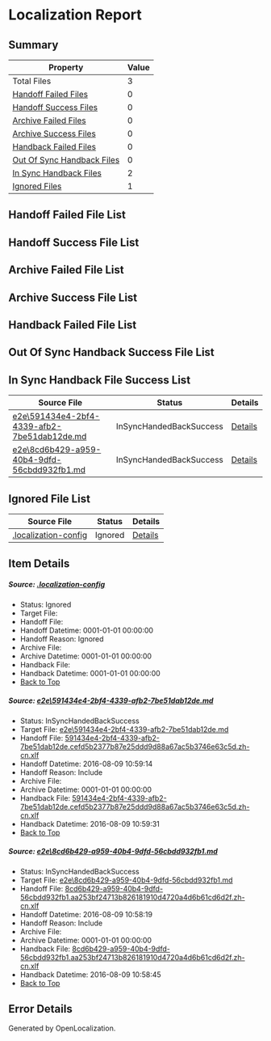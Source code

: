 # <a name='report-top'></a> Localization Report

## Summary
 Property | Value 
 -------- | ----- 
 Total Files | 3
[ Handoff Failed Files ](#handoff-failed-list)| 0
[ Handoff Success Files ](#handoff-success-list)| 0
[ Archive Failed Files ](#archive-failed-list)| 0
[ Archive Success Files ](#archive-success-list)| 0
[ Handback Failed Files ](#handback-failed-list)| 0
[ Out Of Sync Handback Files ](#outofsync-handback-success-list)| 0
[ In Sync Handback Files ](#insync-handback-success-list)| 2
[ Ignored Files ](#ignored-list)| 1

## <a name='handoff-failed-list'></a> Handoff Failed File List

## <a name='handoff-success-list'></a> Handoff Success File List

## <a name='archive-failed-list'></a> Archive Failed File List

## <a name='archive-success-list'></a> Archive Success File List

## <a name='handback-failed-list'></a> Handback Failed File List

## <a name='outofsync-handback-success-list'></a> Out Of Sync Handback Success File List

## <a name='insync-handback-success-list'></a> In Sync Handback File Success List
 Source File | Status | Details 
 ----------- | ------ | ------- 
 [e2e\591434e4-2bf4-4339-afb2-7be51dab12de.md](https://github.com/OpenLocalizationTestOrg/oltest/blob/b0dc8a12c6b96953d1e1d36df24e2172ba1db7e0/e2e/591434e4-2bf4-4339-afb2-7be51dab12de.md) | InSyncHandedBackSuccess | [Details](#884f411cbe19e273af63202cfaf6136b654047361)
 [e2e\8cd6b429-a959-40b4-9dfd-56cbdd932fb1.md](https://github.com/OpenLocalizationTestOrg/oltest/blob/b2b332f4a4828548b1d78ac69bf4fc8e5c47175b/e2e/8cd6b429-a959-40b4-9dfd-56cbdd932fb1.md) | InSyncHandedBackSuccess | [Details](#73be09c567dbf55f0c4d9c6dec09a0364e51a5a02)

## <a name='ignored-list'></a> Ignored File List
 Source File | Status | Details 
 ----------- | ------ | ------- 
 [.localization-config](https://github.com/OpenLocalizationTestOrg/oltest/blob/b0dc8a12c6b96953d1e1d36df24e2172ba1db7e0/.localization-config) | Ignored | [Details](#3d4f252ac210baf56311d7e97dcc2db10974dbd20)

## Item Details
##### <a name='3d4f252ac210baf56311d7e97dcc2db10974dbd20'></a> Source: [.localization-config](https://github.com/OpenLocalizationTestOrg/oltest/blob/b0dc8a12c6b96953d1e1d36df24e2172ba1db7e0/.localization-config)
* Status: Ignored
* Target File: 
* Handoff File: 
* Handoff Datetime: 0001-01-01 00:00:00
* Handoff Reason: Ignored
* Archive File: 
* Archive Datetime: 0001-01-01 00:00:00
* Handback File: 
* Handback Datetime: 0001-01-01 00:00:00
* [Back to Top](#report-top)

##### <a name='884f411cbe19e273af63202cfaf6136b654047361'></a> Source: [e2e\591434e4-2bf4-4339-afb2-7be51dab12de.md](https://github.com/OpenLocalizationTestOrg/oltest/blob/b0dc8a12c6b96953d1e1d36df24e2172ba1db7e0/e2e/591434e4-2bf4-4339-afb2-7be51dab12de.md)
* Status: InSyncHandedBackSuccess
* Target File: [e2e\591434e4-2bf4-4339-afb2-7be51dab12de.md](https://github.com/OpenLocalizationTestOrg/ol-test-zhcn/blob/349ffc6ee26b5ead9dd5fa8f475d22287692ab38/e2e/591434e4-2bf4-4339-afb2-7be51dab12de.md)
* Handoff File: [591434e4-2bf4-4339-afb2-7be51dab12de.cefd5b2377b87e25ddd9d88a67ac5b3746e63c5d.zh-cn.xlf](https://github.com/OpenLocalizationTestOrg/olhandoff-e2e/blob/4f31e68912d59fb46b5c763e7e5f32371b7842a9/ol-handoff/OpenLocalizationTestOrg/ol-test-zhcn/ci/ht/591434e4-2bf4-4339-afb2-7be51dab12de.cefd5b2377b87e25ddd9d88a67ac5b3746e63c5d.zh-cn.xlf)
* Handoff Datetime: 2016-08-09 10:59:14
* Handoff Reason: Include
* Archive File: 
* Archive Datetime: 0001-01-01 00:00:00
* Handback File: [591434e4-2bf4-4339-afb2-7be51dab12de.cefd5b2377b87e25ddd9d88a67ac5b3746e63c5d.zh-cn.xlf](https://github.com/OpenLocalizationTestOrg/olhandback-e2e/blob/ec3fbcc4153451fc3f77a246e7c33ea5f9292203/ol-handback/OpenLocalizationTestOrg/ol-test-zhcn/ci/ht/591434e4-2bf4-4339-afb2-7be51dab12de.cefd5b2377b87e25ddd9d88a67ac5b3746e63c5d.zh-cn.xlf)
* Handback Datetime: 2016-08-09 10:59:31
* [Back to Top](#report-top)

##### <a name='73be09c567dbf55f0c4d9c6dec09a0364e51a5a02'></a> Source: [e2e\8cd6b429-a959-40b4-9dfd-56cbdd932fb1.md](https://github.com/OpenLocalizationTestOrg/oltest/blob/b2b332f4a4828548b1d78ac69bf4fc8e5c47175b/e2e/8cd6b429-a959-40b4-9dfd-56cbdd932fb1.md)
* Status: InSyncHandedBackSuccess
* Target File: [e2e\8cd6b429-a959-40b4-9dfd-56cbdd932fb1.md](https://github.com/OpenLocalizationTestOrg/ol-test-zhcn/blob/487c0fa462016cae24a1919abb9e1d1e3bce4c81/e2e/8cd6b429-a959-40b4-9dfd-56cbdd932fb1.md)
* Handoff File: [8cd6b429-a959-40b4-9dfd-56cbdd932fb1.aa253bf24713b826181910d4720a4d6b61cd6d2f.zh-cn.xlf](https://github.com/OpenLocalizationTestOrg/olhandoff-e2e/blob/d81ede7c9b7052357b44a9341f90d6d9cf43c4e2/ol-handoff/OpenLocalizationTestOrg/ol-test-zhcn/ci/ht/8cd6b429-a959-40b4-9dfd-56cbdd932fb1.aa253bf24713b826181910d4720a4d6b61cd6d2f.zh-cn.xlf)
* Handoff Datetime: 2016-08-09 10:58:19
* Handoff Reason: Include
* Archive File: 
* Archive Datetime: 0001-01-01 00:00:00
* Handback File: [8cd6b429-a959-40b4-9dfd-56cbdd932fb1.aa253bf24713b826181910d4720a4d6b61cd6d2f.zh-cn.xlf](https://github.com/OpenLocalizationTestOrg/olhandback-e2e/blob/5dcaacf0905df8fbfac5f9e872436a9c14ef362e/ol-handback/OpenLocalizationTestOrg/ol-test-zhcn/ci/ht/8cd6b429-a959-40b4-9dfd-56cbdd932fb1.aa253bf24713b826181910d4720a4d6b61cd6d2f.zh-cn.xlf)
* Handback Datetime: 2016-08-09 10:58:45
* [Back to Top](#report-top)


## Error Details

Generated by OpenLocalization.
